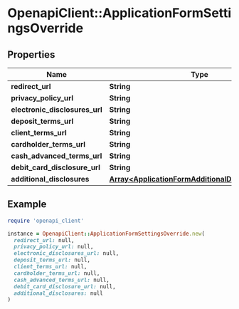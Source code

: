 # OpenapiClient::ApplicationFormSettingsOverride

## Properties

| Name | Type | Description | Notes |
| ---- | ---- | ----------- | ----- |
| **redirect_url** | **String** |  | [optional] |
| **privacy_policy_url** | **String** |  | [optional] |
| **electronic_disclosures_url** | **String** |  | [optional] |
| **deposit_terms_url** | **String** |  | [optional] |
| **client_terms_url** | **String** |  | [optional] |
| **cardholder_terms_url** | **String** |  | [optional] |
| **cash_advanced_terms_url** | **String** |  | [optional] |
| **debit_card_disclosure_url** | **String** |  | [optional] |
| **additional_disclosures** | [**Array&lt;ApplicationFormAdditionalDisclosuresInner&gt;**](ApplicationFormAdditionalDisclosuresInner.md) |  | [optional] |

## Example

```ruby
require 'openapi_client'

instance = OpenapiClient::ApplicationFormSettingsOverride.new(
  redirect_url: null,
  privacy_policy_url: null,
  electronic_disclosures_url: null,
  deposit_terms_url: null,
  client_terms_url: null,
  cardholder_terms_url: null,
  cash_advanced_terms_url: null,
  debit_card_disclosure_url: null,
  additional_disclosures: null
)
```

